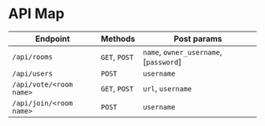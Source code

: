 # API Map

| Endpoint | Methods | Post params
--- | --- | ---
| `/api/rooms` | `GET`, `POST` | `name`, `owner_username`, [`password`]
| `/api/users` | `POST` | `username`
| `/api/vote/<room name>` | `GET`, `POST` | `url`, `username`
| `/api/join/<room name>` | `POST` | `username`
